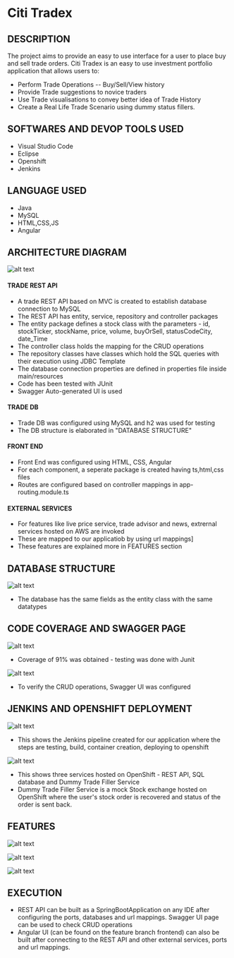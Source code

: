 # Citi Tradex

## DESCRIPTION 

The project aims to provide an easy to use interface for a user to place buy and sell trade orders. Citi Tradex is an easy to use investment portfolio application that allows users to:
- Perform Trade Operations -- Buy/Sell/View history
- Provide Trade suggestions to novice traders
- Use Trade visualisations to convey better idea of Trade History
- Create a Real Life Trade Scenario using dummy status fillers.

## SOFTWARES AND DEVOP TOOLS USED

- Visual Studio Code
- Eclipse
- Openshift
- Jenkins

## LANGUAGE USED

- Java
- MySQL
- HTML,CSS,JS
- Angular

## ARCHITECTURE DIAGRAM

![alt text](https://github.com/charanya78/citi-tradex/blob/main/diagrams/arch_diag.jpg)

#### TRADE REST API
- A trade REST API based on MVC is created to establish database connection to MySQL
- The REST API has entity, service, repository and controller packages
- The entity package defines a stock class with the parameters - id, stockTicker, stockName, price, volume, buyOrSell, statusCodeCity, date_Time
- The controller class holds the mapping for the CRUD operations
- The repository classes have classes which hold the SQL queries with their execution using JDBC Template
- The database connection properties are defined in properties file inside main/resources
- Code has been tested with JUnit
- Swagger Auto-generated UI is used

#### TRADE DB
- Trade DB was configured using MySQL and h2 was used for testing
- The DB structure is elaborated in "DATABASE STRUCTURE"

#### FRONT END
- Front End was configured using HTML, CSS, Angular
- For each component, a seperate package is created having ts,html,css files
- Routes are configured based on controller mappings in app-routing.module.ts 

#### EXTERNAL SERVICES
- For features like live price service, trade advisor and news, extrernal services hosted on AWS are invoked 
- These are mapped to our applicatiob by using url mappings]
- These features are explained more in FEATURES section

## DATABASE STRUCTURE

![alt text](https://github.com/charanya78/citi-tradex/blob/main/diagrams/data.png)
- The database has the same fields as the entity class with the same datatypes

## CODE COVERAGE AND SWAGGER PAGE

![alt text](https://github.com/charanya78/citi-tradex/blob/main/diagrams/coverage.png)
- Coverage of 91% was obtained - testing was done with Junit

![alt text](https://github.com/charanya78/citi-tradex/blob/main/diagrams/swagger.png)
- To verify the CRUD operations, Swagger UI was configured

## JENKINS AND OPENSHIFT DEPLOYMENT

![alt text](https://github.com/charanya78/citi-tradex/blob/main/diagrams/jenkins.png)
- This shows the Jenkins pipeline created for our application where the steps are testing, build, container creation, deploying to openshift

![alt text](https://github.com/charanya78/citi-tradex/blob/main/diagrams/openshift.png)
- This shows three services hosted on OpenShift - REST API, SQL database and Dummy Trade Filler Service
- Dummy Trade Filler Service is a mock Stock exchange hosted on OpenShift where the user's stock order is recovered and status of the order is sent back.

## FEATURES

![alt text](https://github.com/charanya78/citi-tradex/blob/main/diagrams/features.PNG)

![alt text](https://github.com/charanya78/citi-tradex/blob/main/diagrams/features2.PNG)

![alt text](https://github.com/charanya78/citi-tradex/blob/main/diagrams/example_feature.png)

## EXECUTION 

- REST API can be built as a SpringBootApplication on any IDE after configuring the ports, databases and url mappings. Swagger UI page can be used to check CRUD operations
- Angular UI (can be found on the feature branch frontend) can also be built after connecting to the REST API and other external services, ports and url mappings.
